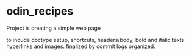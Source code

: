 # odin_recipes
Project is creating a simple web page

to incude doctype setup, shortcuts, headers/body, bold and italic texts. hyperlinks and images. finalized by commit logs organized.